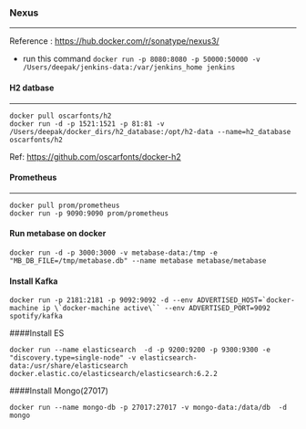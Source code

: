 ### Nexus
-----------------------------

Reference : https://hub.docker.com/r/sonatype/nexus3/
 * run this command `docker run -p 8080:8080 -p 50000:50000 -v /Users/deepak/jenkins-data:/var/jenkins_home jenkins`

#### H2 datbase
-----------------------------
```
docker pull oscarfonts/h2
docker run -d -p 1521:1521 -p 81:81 -v /Users/deepak/docker_dirs/h2_database:/opt/h2-data --name=h2_database oscarfonts/h2
```

Ref:  https://github.com/oscarfonts/docker-h2

#### Prometheus
------------------
```
docker pull prom/prometheus
docker run -p 9090:9090 prom/prometheus
```

#### Run metabase on docker
```
docker run -d -p 3000:3000 -v metabase-data:/tmp -e "MB_DB_FILE=/tmp/metabase.db" --name metabase metabase/metabase
```



#### Install Kafka
```
docker run -p 2181:2181 -p 9092:9092 -d --env ADVERTISED_HOST=`docker-machine ip \`docker-machine active\`` --env ADVERTISED_PORT=9092 spotify/kafka
```


####Install ES
```
docker run --name elasticsearch  -d -p 9200:9200 -p 9300:9300 -e "discovery.type=single-node" -v elasticsearch-data:/usr/share/elasticsearch docker.elastic.co/elasticsearch/elasticsearch:6.2.2
```

####Install Mongo(27017)
```
docker run --name mongo-db -p 27017:27017 -v mongo-data:/data/db  -d mongo
```